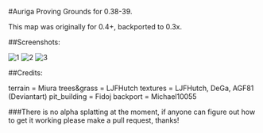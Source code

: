 #Auriga Proving Grounds for 0.38-39.

This map was originally for 0.4+, backported to 0.3x.

##Screenshots:

![1](http://i.imgur.com/a0KhWbm.png)
![2](http://i.imgur.com/HUdiXgf.png)
![3](http://i.imgur.com/gRvqQ7e.png)

##Credits:

terrain = Miura
trees&grass = LJFHutch
textures = LJFHutch, DeGa, AGF81 (Deviantart)
pit_building = Fidoj
backport = Michael10055

###There is no alpha splatting at the moment, if anyone can figure out how to get it working please make a pull request, thanks!